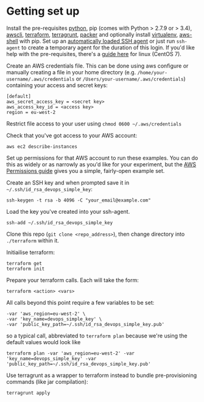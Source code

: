 Getting set up
==========

Install the pre-requisites [python](https://www.python.org/downloads/), pip (comes with Python > 2.7.9 or > 3.4), [awscli](http://docs.aws.amazon.com/cli/latest/userguide/installing.html), [terraform](https://www.terraform.io/intro/getting-started/install.html), [terragrunt](https://github.com/gruntwork-io/terragrunt), [packer](https://www.packer.io/intro/getting-started/install.html) and optionally install [virtualenv](https://virtualenv.pypa.io/en/stable/installation/), [aws-shell](https://github.com/awslabs/aws-shell) with pip.  Set up an [automatically loaded SSH agent](http://mah.everybody.org/docs/ssh) or just run `ssh-agent` to create a temporary agent for the duration of this login.  If you'd like help with the pre-requisites, there's a [guide here](docs/pre_requisites.md) for linux (CentOS 7).

Create an AWS credentials file.  This can be done using aws configure or manually creating a file in your home directory (e.g. `/home/your-username/.aws/credentials` or `/Users/your-username/.aws/credentials`) containing your access and secret keys:
```
[default]
aws_secret_access_key = <secret key>
aws_access_key_id = <access key>
region = eu-west-2
```

Restrict file access to your user using `chmod 0600 ~/.aws/credentials`

Check that you've got access to your AWS account:
```
aws ec2 describe-instances
```

Set up permissions for that AWS account to run these examples.  You can do this as widely or as narrowly as you'd like for your experiment, but the [AWS Permissions guide](docs/aws_permissions.md) gives you a simple, fairly-open example set.

Create an SSH key and when prompted save it in `~/.ssh/id_rsa_devops_simple_key`:
```
ssh-keygen -t rsa -b 4096 -C "your_email@example.com"
```

Load the key you've created into your ssh-agent.
```
ssh-add ~/.ssh/id_rsa_devops_simple_key
```
Clone this repo (`git clone <repo_address>`), then change directory into ```./terraform``` within it.

Initiailise terraform:
```
terraform get
terraform init
```

Prepare your terraform calls.  Each will take the form:
```
terraform <action> <vars>
```
All calls beyond this point require a few variables to be set:
```
-var 'aws_region=eu-west-2' \
-var 'key_name=devops_simple_key' \
-var 'public_key_path=~/.ssh/id_rsa_devops_simple_key.pub'
```
so a typical call, abbreviated to `terraform plan` because we're using the default values would look like
```
terraform plan -var 'aws_region=eu-west-2' -var 'key_name=devops_simple_key' -var 'public_key_path=~/.ssh/id_rsa_devops_simple_key.pub'
```

Use terragrunt as a wrapper to terraform instead to bundle pre-provisioning commands (like jar compilation):
```
terragrunt apply
```
